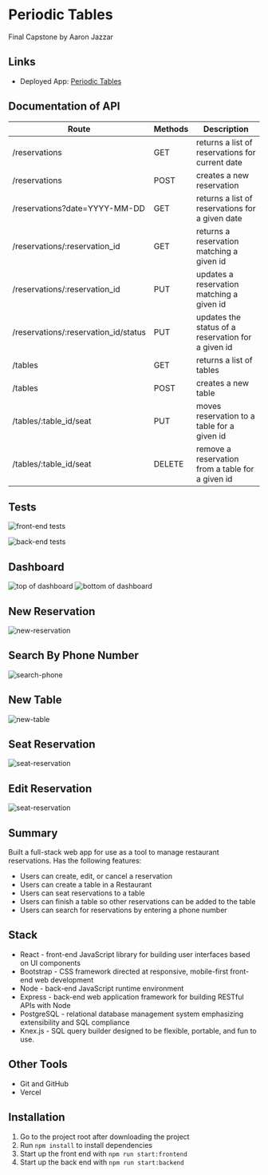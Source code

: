 # Periodic Tables

Final Capstone by Aaron Jazzar

## Links

* Deployed App: [Periodic Tables]( https://restaurant-reservations-seven.vercel.app/dashboard)
  
## Documentation of API

| Route        | Methods                           |Description   |
|--------------|----------------------------------|------------------------------------------ |
| /reservations   | GET     |            returns a list of reservations for current date|
| /reservations         | POST    |       creates a new reservation|
| /reservations?date=YYYY-MM-DD   | GET     |  returns a list of reservations for a given date|
| /reservations/:reservation_id | GET     |  returns a reservation matching a given id|
| /reservations/:reservation_id   | PUT       | updates a reservation matching a given id|
| /reservations/:reservation_id/status | PUT     | updates the status of a reservation for a given id|
| /tables                 | GET     |      returns a list of tables|
| /tables                | POST    |          creates a new table|
| /tables/:table_id/seat    | PUT     |      moves reservation to a table for a given id|
| /tables/:table_id/seat  | DELETE  |  remove a reservation from a table for a given id|

## Tests

![front-end tests](/images/front-end.png)

![back-end tests](/images/back-end.png)

## Dashboard

![top of dashboard](/images/Dashboard1.png)
![bottom of dashboard](/images/Dashboard2.png)

## New Reservation

![new-reservation](/images/NewReservation.png)

## Search By Phone Number

![search-phone](/images/SearchPhone.png)

## New Table

![new-table](/images/NewTable.png)

## Seat Reservation

![seat-reservation](/images/SeatReservation.png)

## Edit Reservation

![seat-reservation](/images/EditReservation.png)

## Summary

Built a full-stack web app for use as a tool to manage restaurant reservations.
Has the following features:

* Users can create, edit, or cancel a reservation
* Users can create a table in a Restaurant
* Users can seat reservations to a table
* Users can finish a table so other reservations can be added to the table
* Users can search for reservations by entering a phone number

## Stack

* React - front-end JavaScript library for building user interfaces based on UI components
* Bootstrap - CSS framework directed at responsive, mobile-first front-end web development
* Node - back-end JavaScript runtime environment
* Express - back-end web application framework for building RESTful APIs with Node
* PostgreSQL - relational database management system emphasizing extensibility and SQL compliance
* Knex.js - SQL query builder designed to be flexible, portable, and fun to use.

## Other Tools

* Git and GitHub
* Vercel

## Installation

1. Go to the project root after downloading the project
2. Run `npm install` to install dependencies
3. Start up the front end with `npm run start:frontend`
4. Start up the back end with `npm run start:backend`
